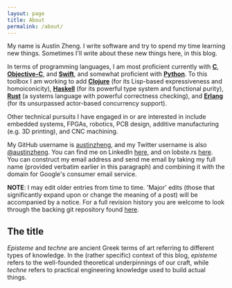 ```yaml
---
layout: page
title: About
permalink: /about/
---
```


My name is Austin Zheng. I write software and try to spend my time learning new things. Sometimes I'll write about these new things here, in this blog.

In terms of programming languages, I am most proficient currently with **[C][c-link]**, **[Objective-C][objc-link]**, and **[Swift][swift-link]**, and somewhat proficient with **[Python][python-link]**. To this toolbox I am working to add **[Clojure][clojure-link]** (for its Lisp-based expressiveness and homoiconicity), **[Haskell][haskell-link]** (for its powerful type system and functional purity), **[Rust][rust-link]** (a systems language with powerful correctness checking), and **[Erlang][erlang-link]** (for its unsurpassed actor-based concurrency support).

Other technical pursuits I have engaged in or are interested in include embedded systems, FPGAs, robotics, PCB design, additive manufacturing (e.g. 3D printing), and CNC machining.

My GitHub username is [austinzheng][az-gh-link], and my Twitter username is also [@austinzheng][az-tw-link]. You can find me on LinkedIn [here][az-li-link], and on lobste.rs [here][az-ls-link]. You can construct my email address and send me email by taking my full name (provided verbatim earlier in this paragraph) and combining it with the domain for Google's consumer email service.

**NOTE**: I may edit older entries from time to time. 'Major' edits (those that significantly expand upon or change the meaning of a post) will be accompanied by a notice. For a full revision history you are welcome to look through the backing git repository found [here](https://github.com/austinzheng/austinzheng.github.io).


## The title ##

*Episteme* and *techne* are ancient Greek terms of art referring to different types of knowledge. In the (rather specific) context of this blog, *episteme* refers to the well-founded theoretical underpinnings of our craft, while *techne* refers to practical engineering knowledge used to build actual things.

[c-link]:         http://en.wikipedia.org/wiki/C_(programming_language)
[objc-link]:      https://developer.apple.com/library/mac/documentation/Cocoa/Conceptual/ProgrammingWithObjectiveC/Introduction/Introduction.html
[swift-link]:     https://developer.apple.com/swift/
[python-link]:    https://www.python.org/
[clojure-link]:   http://clojure.org/
[haskell-link]:   https://www.haskell.org/haskellwiki/Haskell
[rust-link]:      http://www.rust-lang.org/
[erlang-link]:    http://www.erlang.org/

[az-gh-link]:     https://github.com/austinzheng/
[az-tw-link]:     https://twitter.com/austinzheng
[az-li-link]:     https://www.linkedin.com/in/austinzheng
[az-ls-link]:     https://lobste.rs/u/austinz